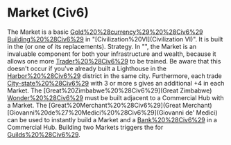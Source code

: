 # Market (Civ6)

The Market is a basic [Gold%20%28currency%29%20%28Civ6%29](economic) [Building%20%28Civ6%29](building) in "[Civilization%20VI](Civilization VI)". It is built in the (or one of its replacements).
Strategy.
In "", the Market is an invaluable component for both your infrastructure and wealth, because it allows one more [Trader%20%28Civ6%29](Trader) to be trained. Be aware that this doesn't occur if you've already built a Lighthouse in the [Harbor%20%28Civ6%29](Harbor) district in the same city. Furthermore, each trade [City-state%20%28Civ6%29](city-state) with 3 or more s gives an additional +4 in each Market.
The [Great%20Zimbabwe%20%28Civ6%29](Great Zimbabwe) [Wonder%20%28Civ6%29](wonder) must be built adjacent to a Commercial Hub with a Market.
The [Great%20Merchant%20%28Civ6%29](Great Merchant) [Giovanni%20de%27%20Medici%20%28Civ6%29](Giovanni de' Medici) can be used to instantly build a Market and a [Bank%20%28Civ6%29](Bank) in a Commercial Hub.
Building two Markets triggers the for [Guilds%20%28Civ6%29](Guilds).